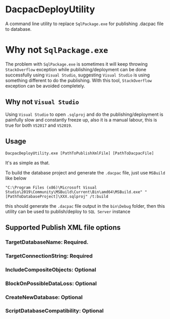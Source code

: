# DacpacDeployUtility
A command line utility to replace `SqlPackage.exe` for publishing .dacpac file to database. 

# Why not `SqlPackage.exe`
The problem with `SqlPackage.exe` is sometimes it will keep throwing `StackOverflow` exception while publishing/deployment can be done successfully using `Visual Studio`, suggesting `Visual Studio` is using something different to do the publishing. With this tool, `StackOverflow` exception can be avoided completely. 

## Why not `Visual Studio`
Using `Visual Studio` to open `.sqlproj` and do the publishing/deployment is painfully slow and constantly freeze up, also it is a manual labour, this is true for both `VS2017` and `VS2019`.  

## Usage
```
DacpacDeployUtility.exe [PathToPublishXmlFile] [PathToDacpacFile]
```

It's as simple as that.

To build the database project and generate the `.dacpac` file, just use `MSBuild` like below
```
"C:\Program Files (x86)\Microsoft Visual Studio\2019\Community\MSBuild\Current\Bin\amd64\MSBuild.exe" "[PathToDatabaseProject]\XXX.sqlproj" /t:build
```

this should generate the `.dacpac` file output in the `bin\Debug` folder, then this utility can be used to publish/deploy to `SQL Server` instance

## Supported Publish XML file options
### TargetDatabaseName: Required. 
### TargetConnectionString: Required
### IncludeCompositeObjects: Optional
### BlockOnPossibleDataLoss: Optional
### CreateNewDatabase: Optional
### ScriptDatabaseCompatibility: Optional
